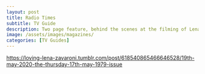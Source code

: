 ```yaml
---
layout: post
title: Radio Times
subtitle: TV Guide
description: Two page feature, behind the scenes at the filming of Lena's first series for the BBC, Lena Zavaroni and Music.
image: /assets/images/magazines/
categories: [TV Guides]
---
```


<div class="tumblr-post" data-href="https://embed.tumblr.com/embed/post/EL5qzF68tHkfhqTj4tuwlw/618540865466646528" data-did="a127078c9075b1be3a7b3479e3f1e02d84c0fdd3"><a href="https://loving-lena-zavaroni.tumblr.com/post/618540865466646528/19th-may-2020-the-thursday-17th-may-1979-issue">https://loving-lena-zavaroni.tumblr.com/post/618540865466646528/19th-may-2020-the-thursday-17th-may-1979-issue</a></div>

<script async src="https://assets.tumblr.com/post.js"></script>


